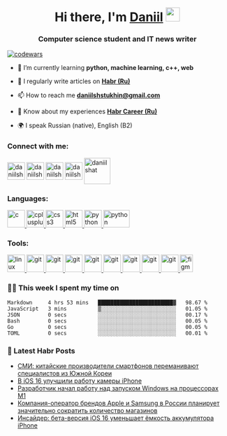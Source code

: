 <h1 align="center">Hi there, I'm <a href="https://daniilshat.ru/" target="_blank">Daniil</a> <img
src="https://github.com/blackcater/blackcater/raw/main/images/Hi.gif" height="32" /></h1>
<h3 align="center">Computer science student and IT news writer</h3>

[![codewars](https://www.codewars.com/users/daniilshat/badges/small)](https://www.codewars.com/users/daniilshat)  


- 🌱 I’m currently learning **python, machine learning, c++, web**

- 📝 I regularly write articles on [**Habr (Ru)**](https://habr.com/ru/users/daniilshat/posts/)

- 📫 How to reach me **daniilshstukhin@gmail.com**

- 📄 Know about my experiences [**Habr Career (Ru)**](https://career.habr.com/daniilshat)

- 🌍 I speak Russian (native), English (B2)

### Connect with me:
<p align="left">
<a href="https://t.me/wa1pper" target="blank"><img align="center" src="https://raw.githubusercontent.com/daniilshat/daniilshat/2d7eafe5250314b3d422c86b35de062e0f1f5178/icons/Telegram.svg" alt="daniilshat" height="40" width="40" /></a>
<a href="https://vk.com/daniilshat" target="blank"><img align="center" src="https://raw.githubusercontent.com/daniilshat/daniilshat/2d7eafe5250314b3d422c86b35de062e0f1f5178/icons/vk.svg" alt="daniilshat" height="40" width="40" /></a>
<a href="https://codepen.io/daniilshat" target="blank"><img align="center" src="https://raw.githubusercontent.com/daniilshat/daniilshat/2d7eafe5250314b3d422c86b35de062e0f1f5178/icons/codepen.svg" alt="daniilshat" height="40" width="40" /></a>
<a href="https://open.spotify.com/user/p0dhegmrdlyqah3o1od5aypb0?si=M-nsOUPpQLuqfVTpim6CEg&utm_source=copy-link" target="blank"><img align="center" src="https://raw.githubusercontent.com/daniilshat/daniilshat/5d465d2dc41025f6921c12e40cf3fa0a40b5bddb/icons/spotify-2.svg" alt="daniilshat" height="40" width="40" /></a>
<a href="https://habr.com/ru/users/daniilshat/posts/" target="blank"><img align="center" src="https://raw.githubusercontent.com/daniilshat/daniilshat/d71898e2a08f31fd3f9512a9d30d3cb1d025a649/icons/habr.svg" alt="daniilshat" height="60" width="60" /></a>
</p>

### Languages:
<p align="left"> 
<a href="https://www.cprogramming.com/" target="_blank" rel="noreferrer"> <img src="https://raw.githubusercontent.com/daniilshat/daniilshat/2d7eafe5250314b3d422c86b35de062e0f1f5178/icons/C.svg" alt="c" width="40" height="40"/> </a> 
<a href="https://www.w3schools.com/cpp/" target="_blank" rel="noreferrer"> <img src="https://raw.githubusercontent.com/daniilshat/daniilshat/2d7eafe5250314b3d422c86b35de062e0f1f5178/icons/C%2B%2B.svg" alt="cplusplus" width="40" height="40"/> </a> 
<a href="https://www.w3schools.com/css/" target="_blank" rel="noreferrer"> <img src="https://raw.githubusercontent.com/daniilshat/daniilshat/2d7eafe5250314b3d422c86b35de062e0f1f5178/icons/CSS3.svg" alt="css3" width="40" height="40"/> </a> 
<a href="https://www.w3.org/html/" target="_blank" rel="noreferrer"> <img src="https://raw.githubusercontent.com/daniilshat/daniilshat/2d7eafe5250314b3d422c86b35de062e0f1f5178/icons/HTML5.svg" alt="html5" width="40" height="40"/> </a> 
<a href="https://www.python.org" target="_blank" rel="noreferrer"> <img src="https://raw.githubusercontent.com/daniilshat/daniilshat/2d7eafe5250314b3d422c86b35de062e0f1f5178/icons/python.svg" alt="python" width="40" height="40"/> </a> 
<a href="https://www.markdownguide.org/basic-syntax/" target="_blank" rel="noreferrer"> <img src="https://raw.githubusercontent.com/daniilshat/daniilshat/c74242689872258d4882fe938a6257c2da710353/icons/markdown-white.svg" alt="python" width="60" height="40"/> </a> 
</p>

### Tools:
<p align="left"> 
<a href="https://www.linux.org/" target="_blank" rel="noreferrer"> <img src="https://raw.githubusercontent.com/daniilshat/daniilshat/2d7eafe5250314b3d422c86b35de062e0f1f5178/icons/linux.svg" alt="linux" width="40" height="40"/> </a> 
<a href="http://www.gnu.org/software/bash/" target="_blank" rel="noreferrer"> <img src="https://raw.githubusercontent.com/daniilshat/daniilshat/2583381c09497c680369e95dce7e029d93484d94/icons/Bash.svg" alt="git" width="40" height="40"/> </a> 
<a href="https://git-scm.com/" target="_blank" rel="noreferrer"> <img src="https://raw.githubusercontent.com/daniilshat/daniilshat/2d7eafe5250314b3d422c86b35de062e0f1f5178/icons/git.svg" alt="git" width="40" height="40"/> </a> 
<a href="https://www.jetbrains.com/pycharm/" target="_blank" rel="noreferrer"> <img src="https://raw.githubusercontent.com/daniilshat/daniilshat/2583381c09497c680369e95dce7e029d93484d94/icons/PyCharm.svg" alt="git" width="40" height="40"/> </a> 
<a href="https://www.jetbrains.com/clion/" target="_blank" rel="noreferrer"> <img src="https://raw.githubusercontent.com/daniilshat/daniilshat/2583381c09497c680369e95dce7e029d93484d94/icons/clion.svg" alt="git" width="40" height="40"/> </a> 
<a href="https://www.jetbrains.com/webstorm/" target="_blank" rel="noreferrer"> <img src="https://raw.githubusercontent.com/daniilshat/daniilshat/2583381c09497c680369e95dce7e029d93484d94/icons/WebStorm.svg" alt="git" width="40" height="40"/> </a> 
<a href="https://code.visualstudio.com/" target="_blank" rel="noreferrer"> <img src="https://raw.githubusercontent.com/daniilshat/daniilshat/2583381c09497c680369e95dce7e029d93484d94/icons/VS-code.svg" alt="git" width="40" height="40"/> </a> 
<a href="https://jupyter.org/" target="_blank" rel="noreferrer"> <img src="https://raw.githubusercontent.com/daniilshat/daniilshat/2583381c09497c680369e95dce7e029d93484d94/icons/Jupyter.svg" alt="git" width="40" height="40"/> </a> 
<a href="https://www.gitkraken.com/" target="_blank" rel="noreferrer"> <img src="https://raw.githubusercontent.com/daniilshat/daniilshat/2583381c09497c680369e95dce7e029d93484d94/icons/gitkraken.svg" alt="git" width="40" height="40"/> </a> 
<a href="https://www.figma.com/" target="_blank" rel="noreferrer"> <img src="https://raw.githubusercontent.com/daniilshat/daniilshat/2d7eafe5250314b3d422c86b35de062e0f1f5178/icons/figma.svg" alt="figma" width="30" height="40"/> </a> 
</p>


### 🧑‍💻 This week I spent my time on
<!--START_SECTION:waka-->

```text
Markdown     4 hrs 53 mins   ████████████████████████▓   98.67 %
JavaScript   3 mins          ▒░░░░░░░░░░░░░░░░░░░░░░░░   01.05 %
JSON         0 secs          ░░░░░░░░░░░░░░░░░░░░░░░░░   00.17 %
Bash         0 secs          ░░░░░░░░░░░░░░░░░░░░░░░░░   00.05 %
Go           0 secs          ░░░░░░░░░░░░░░░░░░░░░░░░░   00.05 %
TOML         0 secs          ░░░░░░░░░░░░░░░░░░░░░░░░░   00.01 %
```

<!--END_SECTION:waka-->

### 📃 Latest Habr Posts  
<!-- BLOG-POST-LIST:START -->
- [СМИ: китайские производители смартфонов переманивают специалистов из Южной Кореи](https://habr.com/ru/post/670288/)
- [В iOS 16 улучшили работу камеры iPhone](https://habr.com/ru/post/670270/)
- [Разработчик начал работу над запуском Windows на процессорах M1](https://habr.com/ru/post/670248/)
- [Компания-оператор брендов Apple и Samsung в России планирует значительно сократить количество магазинов](https://habr.com/ru/post/670142/)
- [Инсайдер: бета-версия iOS 16 уменьшает ёмкость аккумулятора iPhone](https://habr.com/ru/post/670124/)
<!-- BLOG-POST-LIST:END -->  
